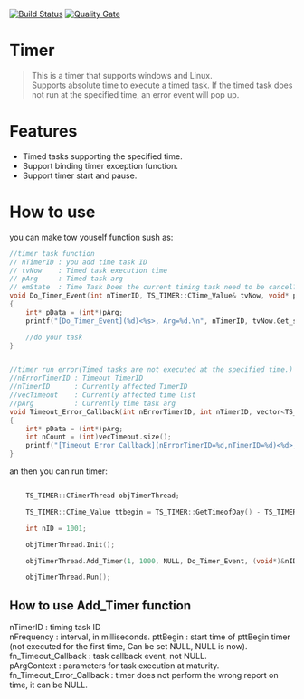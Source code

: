 [![Build Status](https://www.travis-ci.org/freeeyes/TimerDispatch.svg?branch=master)](https://www.travis-ci.org/freeeyes/TimerDispatch)
[![Quality Gate](https://sonarcloud.io/api/project_badges/measure?project=TimerDispatch&metric=alert_status)](https://sonarcloud.io/dashboard?id=TimerDispatch)

# Timer
> This is a timer that supports windows and Linux.  
> Supports absolute time to execute a timed task. If the timed task does not run at the specified time, an error event will pop up.  
# Features  
- Timed tasks supporting the specified time.  
- Support binding timer exception function.  
- Support timer start and pause.  
# How to use
you can make tow youself function sush as:  
```cpp
//timer task function
// nTimerID : you add time task ID
// tvNow    : Timed task execution time
// pArg     : Timed task arg
// emState  : Time Task Does the current timing task need to be cancel? TIMER_STATE_OK is run, TIMER_STATE_DEL is cancel, default TIMER_STATE_OK
void Do_Timer_Event(int nTimerID, TS_TIMER::CTime_Value& tvNow, void* pArg, TS_TIMER::EM_Timer_State& emState)
{
    int* pData = (int*)pArg;
    printf("[Do_Timer_Event](%d)<%s>, Arg=%d.\n", nTimerID, tvNow.Get_string().c_str(), *pData);

	//do your task
}


//timer run error(Timed tasks are not executed at the specified time.)
//nErrorTimerID : Timeout TimerID
//nTimerID      : Currently affected TimerID
//vecTimeout    : Currently affected time list
//pArg          : Currently time task arg
void Timeout_Error_Callback(int nErrorTimerID, int nTimerID, vector<TS_TIMER::CTime_Value> vecTimeout, void* pArg)
{
    int* pData = (int*)pArg;
    int nCount = (int)vecTimeout.size();
    printf("[Timeout_Error_Callback](nErrorTimerID=%d,nTimerID=%d)<%d>, Arg=%d.\n", nErrorTimerID, nTimerID, nCount, *pData);
}
```  
an then you can run timer:  
```cpp  

    TS_TIMER::CTimerThread objTimerThread;

    TS_TIMER::CTime_Value ttbegin = TS_TIMER::GetTimeofDay() - TS_TIMER::CTime_Value(5, 0);

    int nID = 1001;

    objTimerThread.Init();

    objTimerThread.Add_Timer(1, 1000, NULL, Do_Timer_Event, (void*)&nID, Timeout_Error_Callback);

    objTimerThread.Run();

```  


## How to use Add_Timer function
nTimerID   : timing task ID    
nFrequency : interval, in milliseconds.
pttBegin   : start time of pttBegin timer (not executed for the first time, Can be set NULL, NULL is now). 
fn_Timeout_Callback : task callback event, not NULL.  
pArgContext : parameters for task execution at maturity.  
fn_Timeout_Error_Callback : timer does not perform the wrong report on time, it can be NULL.
